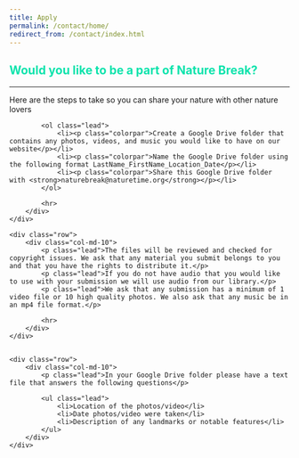 ```yaml
---
title: Apply
permalink: /contact/home/
redirect_from: /contact/index.html
---
```


<style>
	
	h2 {
		color: rgb(12, 227, 172);
	}

	.container, .row, .col-md-10 {
		max-width: 100%;
	}

</style>

<div class="container">
	<div class="row">
		<div class="col-md-10">
			<h2 class="header-light regular-pad">Would you like to be a part of Nature Break?</h2>
			<hr>
			<p class="lead">Here are the steps to take so you can share your nature with other nature lovers</p>

			<ol class="lead">
				<li><p class="colorpar">Create a Google Drive folder that contains any photos, videos, and music you would like to have on our website</p></li>
				<li><p class="colorpar">Name the Google Drive folder using the following format LastName_FirstName_Location_Date</p></li>
				<li><p class="colorpar">Share this Google Drive folder with <strong>naturebreak@naturetime.org</strong></p></li>
			</ol>

			<hr>
		</div>
	</div>

	<div class="row">
		<div class="col-md-10">
			<p class="lead">The files will be reviewed and checked for copyright issues. We ask that any material you submit belongs to you and that you have the rights to distribute it.</p>
			<p class="lead">If you do not have audio that you would like to use with your submission we will use audio from our library.</p>	
			<p class="lead">We ask that any submission has a minimum of 1 video file or 10 high quality photos. We also ask that any music be in an mp4 file format.</p>
			
			<hr>
		</div>
	</div>


	<div class="row">
		<div class="col-md-10">
			<p class="lead">In your Google Drive folder please have a text file that answers the following questions</p>

			<ul class="lead">
				<li>Location of the photos/video</li>
				<li>Date photos/video were taken</li>
				<li>Description of any landmarks or notable features</li>
			</ul>
		</div>
	</div>

</div>

